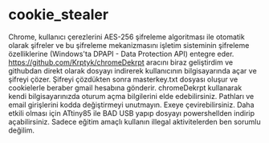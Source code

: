 # cookie_stealer
Chrome, kullanıcı çerezlerini AES-256 şifreleme algoritması ile otomatik olarak şifreler ve bu şifreleme mekanizmasını işletim sisteminin şifreleme özelliklerine (Windows'ta DPAPI - Data Protection API) entegre eder. https://github.com/Krptyk/chromeDekrpt aracını biraz geliştirdim ve githubdan direkt olarak dosyayı indirerek kullanıcının bilgisayarında açar ve şifreyi çözer. Şifreyi çözdükten sonra masterkey.txt dosyası oluşur ve cookielerle beraber gmail hesabına gönderir. chromeDekrpt kullanarak kendi bilgisayarınızda oturum açma bilgilerini elde edebilirsiniz. Pathları ve email girişlerini kodda değiştirmeyi unutmayın. Exeye çevirebilirsiniz. Daha etkili olması için ATtiny85 ile BAD USB yapıp dosyayı powershellden indirip açabilirsiniz. Sadece eğitim amaçlı kullanın illegal aktivitelerden ben sorumlu değilim.
